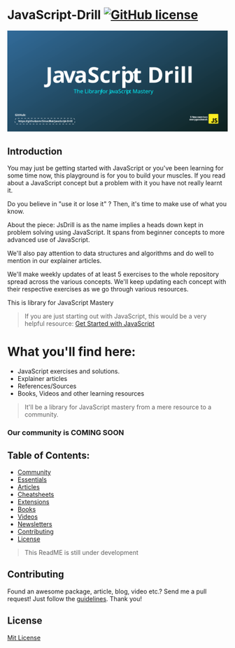 # JavaScript-Drill [![GitHub license](https://img.shields.io/github/license/SinachPat/JavaScript-Drill?logo=approved)](https://github.com/SinachPat/JavaScript-Drill/blob/main/LICENSE)

<img src = "drill-02.svg">

## Introduction
You may just be getting started with JavaScript or you've been learning for some time now, this playground is for you to build your muscles. 
If you read about a JavaScript concept but a problem with it you have not really learnt it.

Do you believe in "use it or lose it" ? Then, it's time to make use of what you know.

About the piece:
JsDrill is as the name implies a heads down kept in problem solving using JavaScript.
It spans from beginner concepts to more advanced use of JavaScript.

We'll also pay attention to data structures and algorithms and do well to mention in our explainer articles.

We'll make weekly updates of at least 5 exercises to the whole repository spread across the various concepts.
We'll keep updating each concept with their respective exercises as we go through various resources.

This is library for JavaScript Mastery

> If you are just starting out with JavaScript, this would be a very helpful resource: [Get Started with JavaScript](https://javascript.info/intro)

# What you'll find here:
* JavaScript exercises and solutions.
* Explainer articles
* References/Sources
* Books, Videos and other learning resources

> It'll be a library for JavaScript mastery from a mere resource to a community.
 
### Our community is COMING SOON

 ## Table of Contents:
 
  - [Community](#community)
  - [Essentials](#essentials)
  - [Articles](#articles)
  - [Cheatsheets](#cheatshets)
  - [Extensions](#extensions)
  - [Books](#books)
  - [Videos](#videos)
  - [Newsletters](#newsletters)
  - [Contributing](#contributing)
  - [License](#license)
  
  >This ReadME is still under development
  
## Contributing
Found an awesome package, article, blog, video etc.? Send me a pull request! Just follow the [guidelines](/CONTRIBUTING.md). Thank you!


## License
[Mit License](https://en.wikipedia.org/wiki/MIT_License)
